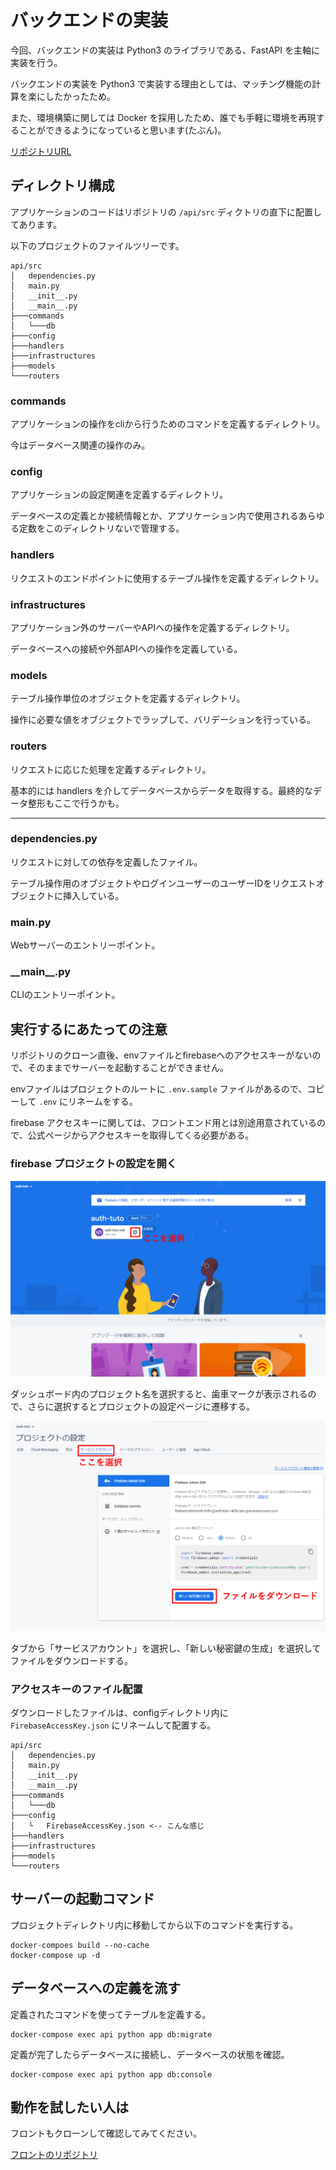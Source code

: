 # バックエンドの実装

今回、バックエンドの実装は Python3 のライブラリである、FastAPI を主軸に実装を行う。

バックエンドの実装を Python3 で実装する理由としては、マッチング機能の計算を楽にしたかったため。

また、環境構築に関しては Docker を採用したため、誰でも手軽に環境を再現することができるようになっていると思います(たぶん)。

[リポジトリURL](https://github.com/kyana0818/hobbyer-api)

## ディレクトリ構成

アプリケーションのコードはリポジトリの ```/api/src``` ディクトリの直下に配置してあります。

以下のプロジェクトのファイルツリーです。

```
api/src
│   dependencies.py 
│   main.py
│   __init__.py
│   __main__.py
├───commands
│   └───db
├───config
├───handlers
├───infrastructures
├───models
└───routers
```

### commands

アプリケーションの操作をcliから行うためのコマンドを定義するディレクトリ。

今はデータベース関連の操作のみ。

### config

アプリケーションの設定関連を定義するディレクトリ。

データベースの定義とか接続情報とか、アプリケーション内で使用されるあらゆる定数をこのディレクトリないで管理する。

### handlers

リクエストのエンドポイントに使用するテーブル操作を定義するディレクトリ。

### infrastructures

アプリケーション外のサーバーやAPIへの操作を定義するディレクトリ。

データベースへの接続や外部APIへの操作を定義している。

### models

テーブル操作単位のオブジェクトを定義するディレクトリ。

操作に必要な値をオブジェクトでラップして、バリデーションを行っている。

### routers

リクエストに応じた処理を定義するディレクトリ。

基本的には handlers を介してデータベースからデータを取得する。最終的なデータ整形もここで行うかも。

---

### dependencies.py

リクエストに対しての依存を定義したファイル。

テーブル操作用のオブジェクトやログインユーザーのユーザーIDをリクエストオブジェクトに挿入している。

### main.py

Webサーバーのエントリーポイント。

### \_\_main\_\_.py

CLIのエントリーポイント。

## 実行するにあたっての注意

リポジトリのクローン直後、envファイルとfirebaseへのアクセスキーがないので、そのままでサーバーを起動することができません。

envファイルはプロジェクトのルートに `.env.sample` ファイルがあるので、コピーして `.env` にリネームをする。

firebase アクセスキーに関しては、フロントエンド用とは別途用意されているので、公式ページからアクセスキーを取得してくる必要がある。

### firebase プロジェクトの設定を開く

![firebaseのダッシュボード](./assets/service-1.png)

ダッシュボード内のプロジェクト名を選択すると、歯車マークが表示されるので、さらに選択するとプロジェクトの設定ページに遷移する。

![アクセスキーをダウンロード](./assets/service-2.png)

タブから「サービスアカウント」を選択し、「新しい秘密鍵の生成」を選択してファイルをダウンロードする。

### アクセスキーのファイル配置

ダウンロードしたファイルは、configディレクトリ内に  `FirebaseAccessKey.json` にリネームして配置する。

```
api/src
│   dependencies.py 
│   main.py
│   __init__.py
│   __main__.py
├───commands
│   └───db
├───config
│   └   FirebaseAccessKey.json <-- こんな感じ
├───handlers
├───infrastructures
├───models
└───routers
```

## サーバーの起動コマンド

プロジェクトディレクトリ内に移動してから以下のコマンドを実行する。

```
docker-compoes build --no-cache
docker-compose up -d
```

## データベースへの定義を流す

定義されたコマンドを使ってテーブルを定義する。

```
docker-compose exec api python app db:migrate
```

定義が完了したらデータベースに接続し、データベースの状態を確認。

```
docker-compose exec api python app db:console
```

## 動作を試したい人は

フロントもクローンして確認してみてください。

[フロントのリポジトリ](https://github.com/kyana0818/hobbyer-web)











